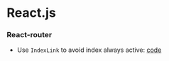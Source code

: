 # React.js

### React-router
- Use `IndexLink` to avoid index always active: [code](https://github.com/rackt/react-router/blob/master/examples/active-links/app.js#L17)
